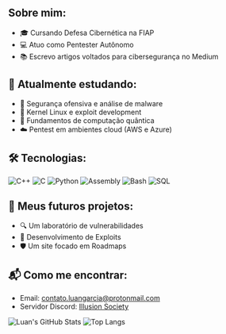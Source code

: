 ## Sobre mim:
- 🎓 Cursando Defesa Cibernética na FIAP
- 💻 Atuo como Pentester Autônomo
- 📚 Escrevo artigos voltados para cibersegurança no Medium

## 📖 Atualmente estudando:
- 🔐 Segurança ofensiva e análise de malware
- 🐧 Kernel Linux e exploit development
- 🧬 Fundamentos de computação quântica
- ☁️ Pentest em ambientes cloud (AWS e Azure)


## 🛠️ Tecnologias:  
![C++](https://img.shields.io/badge/-C++-00599C?style=flat&logo=c%2B%2B&logoColor=white)
![C](https://img.shields.io/badge/-C-000000?style=flat&logo=c&logoColor=white)
![Python](https://img.shields.io/badge/-Python-3776AB?style=flat&logo=python&logoColor=white)
![Assembly](https://img.shields.io/badge/-Assembly-6E4C13?style=flat&logo=gnu&logoColor=white)
![Bash](https://img.shields.io/badge/-Bash%20Script-4EAA25?style=flat&logo=gnubash&logoColor=white)
![SQL](https://img.shields.io/badge/-SQL-4479A1?style=flat&logo=mysql&logoColor=white)

## 🚧 Meus futuros projetos:
- 🔍 Um laboratório de vulnerabilidades
- 🧪 Desenvolvimento de Exploits
- 🛡️ Um site focado em Roadmaps

## 📬 Como me encontrar:
- Email: contato.luangarcia@protonmail.com
- Servidor Discord: [Illusion Society](https://discord.gg/V8H56EnPSc)

![Luan's GitHub Stats](https://github-readme-stats.vercel.app/api?username=Luan-Garcia&show_icons=true&theme=radical)
![Top Langs](https://github-readme-stats.vercel.app/api/top-langs/?username=Luan-Garcia&layout=compact&theme=radical)

